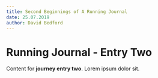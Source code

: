 ```yaml
---
title: Second Beginnings of A Running Journal
date: 25.07.2019
author: David Bedford
---
```


# Running Journal - Entry Two

Content for **journey entry two**. Lorem ipsum dolor sit.
